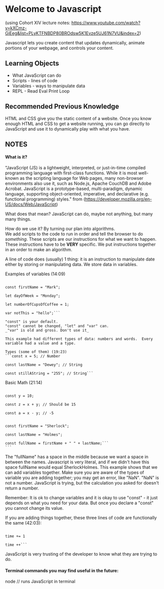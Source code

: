 <h1> Welcome to Javascript </h2>

(using Cohort XIV lecture notes: https://www.youtube.com/watch?v=kXCmz-GiEeg&list=PLyKTFNBDP80BROdsw5K1Evze5UJ61N7VU&index=2)

Javascript lets you create content that updates dynamically, animate portions of your webpage, and controls your content.

<h2> Learning Objects </h2>
<ul>
  <li> What JavaScript can do </li>
  <li> Scripts - lines of code </li>
  <li> Variables - ways to manipulate data </li>
  <li> REPL - Read Eval Print Loop </li>
</ul>

<h2> Recommended Previous Knowledge </h2>
HTML and CSS give you the static content of a website.  Once you know enough HTML and CSS to get a website running, you can go directly to JavaScript and use it to dynamically play with what you have.

<h2> NOTES </h2>

<h4> What is it? </h4>

"JavaScript (JS) is a lightweight, interpreted, or just-in-time compiled programming language with first-class functions. While it is most well-known as the scripting language for Web pages, many non-browser environments also use it, such as Node.js, Apache CouchDB and Adobe Acrobat. JavaScript is a prototype-based, multi-paradigm, dynamic language, supporting object-oriented, imperative, and declarative (e.g. functional programming) styles." from (https://developer.mozilla.org/en-US/docs/Web/JavaScript)

What does that mean? JavaScript can do, maybe not anything, but many many things.

How do we use it? By turning our plan into algorithms.  
We add scripts to the code to run in order and tell the browser to do _something_. These scripts are our instructions for what we want to happen. These instructions have to be **VERY** specific. We put instructions together in an order to make an algorithm.

A line of code does (usually) 1 thing: it is an instruction to manipulate date either by storing or manipulating data. We store data in variables.

Examples of variables (14:09)

````const x = 5;

const firstName = "Mark";

let dayOfWeek = "Monday";

let numberOfCupsOfCoffee = 1;

var notThis = "hello";```

"const" is your default.
"const" cannot be changed, "let" and "var" can.
_"var" is old and gross. Don't use it_

This example had different types of data: numbers and words.  Every variable had a value and a type.

Types (some of them) (19:23)
```const x = 5; // Number

const lastName = "Dewey"; // String

const stillAString = "255"; // String```
````

Basic Math (21:14)

````const x = 5;

const y = 10;

const z = x + y; // Should be 15

const a = x - y; // -5


const firstName = "Sherlock";

const lastName = "Holmes";

const fullName = firstName + " " + lastName;```
```
````

The "fullName" has a space in the middle because we want a space in between the names. Javascript is very literal, and if we didn't have this space fullName would equal SherlockHolmes. This example shows that we can add variables together. Make sure you are aware of the types of variable you are adding together; you may get an error, like "NaN". "NaN" is not a number. JavaScript is trying, but the calculation you asked for doesn't return a number.

Remember: It is ok to change variables and it is okay to use "const" - it just depends on what you need for your data. But once you declare a "const" you cannot change its value.

If you are adding things together, these three lines of code are functionally the same (42:03):

````time = time + 1

time += 1

time ++```
````

JavaScript is very trusting of the developer to know what they are trying to do.

<h4>Terminal commands you may find useful in the future:</h4>

node // runs JavaScript in terminal

